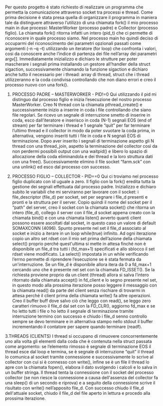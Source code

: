 Per questo progetto è stato richiesto di realizzare un programma che permetta la comunicazione attraverso socket tra processi e thread.
Come prima decisione è stata presa quella di organizzare il programma in maniera tale da distinguere attraverso l’utilizzo di una chiamata fork() il mio processo main in due processi: MasterWorker (processo padre) e Collector (processo figlio). La chiamata fork() ritorna infatti un intero (pid_t) che ci permette di riconoscere in quale processo siamo.
Nel processo main ho quindi deciso di occuparmi del riconoscimento dei parametri opzionali passati come argomenti (-n –q –t) utilizzando un iteratore (for loop) che confronta i valori, cosi da conoscere anche l’indice di partenza dei file nell’array dei parametri argv[]. Immediatamente inizializzo e dichiaro le strutture per poter mascherare i segnali prima installando un gestore all’handler della struct sigaction, successivamente chiamando la funzione sigaction e dichiaro anche tutto il necessario per i thread: array di thread, struct che i thread utilizzeranno e la coda condivisa controllando che non diano errori e creo il processo nuovo con una fork().


1. PROCESSO PADRE – MASTERWORKER - PID!=0
Qui utilizzando il pid mi distinguo dal processo figlio e inizia l’esecuzione del nostro processo MasterWorker. Creo N thread con la chiamata pthread_create() e successivamente inizio a inserire in coda i file controllando che siano file regolari. Se ricevo un segnale di interruzione smetto di inserire in coda, esco dall’iteratore e inserisco in coda (N-1) segnali EOS (end of stream) per far terminare i thread e 1 segnale “quit” per far terminare l’ultimo thread e il collector in modo da poter svuotare la coda prima, in alternativa, vengono inseriti tutti i file in coda e N segnali EOS di terminazione. Dopo aver inserito i segnali di terminazione aspetto gli N thread con una thread_join, aspetto la terminazione del collector così da non perdermi possibili output con una waitpid() e libero lo spazio di allocazione della coda eliminandola e dei thread e la loro struttura dati con una free(). Successivamente elimino il file socket “farm.sck” con una unlink() ed esco dal processo con successo.


2. PROCESSO FIGLIO – COLLECTOR - PID==0
Qui ci troviamo nel processo figlio duplicato con id uguale a zero. Il figlio con la fork() eredita tutta la gestione dei segnali effettuata dal processo padre. Inizializzo e dichiaro subito le variabili che mi serviranno per lavorare con il socket: i file_descriptor (file_d) per socket, set
per segnare i file_d presenti e pronti e la struttura per il server. Copio quindi il nome del socket per il “path” del server, creo il socket con la chiamata socket() che ritorna un intero (file_d), collego il server con il file_d socket appena creato con la chiamata bind() e con una chiamata listen() avverto quanti client possono essere ascoltati dal socket, in questo caso un valore di default SOMAXCONN (4096). Spunto presente nel set il file_d associato al socket e inizio a iterare in un loop while(true) infinito. Ad ogni iterazione copio un altro set rdset con il mio set prima dell’azione della chiamata select() proprio perché quest'ultima si mette in attesa finché non è disponibile un file_d tra tutti i (fd_max+1) specificati e allo sblocco il set rdset viene modificato. La select() impostata in un while verificando l’errno permette di riprendere l’esecuzione se è stata fermata da un'interruzione. Se un file_d è disponibile allora itera da 0 a fd_max+1 cercando uno che è presente nel set con la chiamata FD_ISSET(). Se la richiesta proviene proprio da un client (thread) allora si salva l’intero ritornato dalla chiamata accept() in fd_client e lo segno presente nel set, in questo modo alla prossima iterazione posso leggere il messaggio con la chiamata read() da parte del client senza rischiare di trovarmi in attesa perché il client prima della chiamata write() fa altre operazioni. Creo il buffer buff dove salvo ciò che leggo con read(), se leggo zero caratteri rimuovo il file_d dal set con la FD_CLR(), aggiorno fd_max e se ho letto tutti i file o ho letto il segnale di terminazione tramite interruzione termino con successo e chiudo i file_d senno controllo sempre se devo terminare e in alternativa stampo nello stdout il buffer incrementando il contatore per sapere quando terminare (readf).


3.THREADS (CLIENTS)
I thread si occupano di rimuovere concorrentemente uno alla volta gli elementi dalla coda che è contenuta nella struct passata come argomento: se l’elemento rimosso è segnale di terminazione EOS il thread esce dal loop e termina, se è segnale di interruzione “quit” il thread lo comunica al socket tramite connessione e successivamente lo scrive al collector con cui si è connesso con write(), infine se è un file il thread lo apre con la chiamata fopen(), elabora il dato svolgendo i calcoli e lo salva in un buffer stringa. Il thread tenta la connessione con il socket del processo collector (se non riesce la connessione a causa dell'assenza del collector fa una sleep() di un secondo e riprova) e a seguito della connessione scrive il risultato con write() nell’apposito file_d. Con successo chiudo il file_d dell'attuale socket, chiudo il file_d del file aperto in lettura e procedo alla prossima iterazione.
